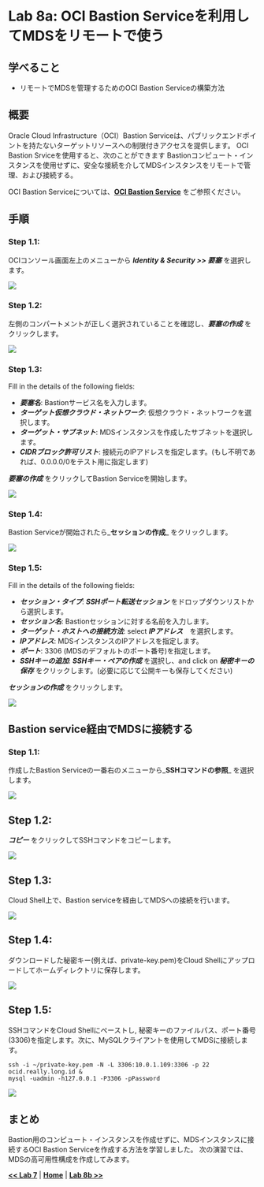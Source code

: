 # Lab 8a: OCI Bastion Serviceを利用してMDSをリモートで使う

## 学べること

- リモートでMDSを管理するためのOCI Bastion Serviceの構築方法 

## 概要

Oracle Cloud Infrastructure（OCI）Bastion Serviceは、パブリックエンドポイントを持たないターゲットリソースへの制限付きアクセスを提供します。 OCI Bastion Srviceを使用すると、次のことができます
Bastionコンピュート・インスタンスを使用せずに、安全な接続を介してMDSインスタンスをリモートで管理、および接続する。

OCI Bastion Serviceについては、**[OCI Bastion Service](https://docs.oracle.com/ja-jp/iaas/Content/Bastion/Concepts/bastionoverview.htm)** をご参照ください。

## 手順

### **Step 1.1:**
  OCIコンソール画面左上のメニューから _**Identity & Security >> 要塞**_ を選択します。
  
![](./images/bastion_service1.png)

### **Step 1.2:**
 左側のコンパートメントが正しく選択されていることを確認し、_**要塞の作成**_ をクリックします。

![](./images/bastion_service2.png)

### **Step 1.3:** 
Fill in the details of the following fields:
 * _**要塞名**_: Bastionサービス名を入力します。
 * _**ターゲット仮想クラウド・ネットワーク**_: 仮想クラウド・ネットワークを選択します。
 * _**ターゲット・サブネット**_: MDSインスタンスを作成したサブネットを選択します。
 * _**CIDRブロック許可リスト**_: 接続元のIPアドレスを指定します。(もし不明であれば、0.0.0.0/0をテスト用に指定します)

_**要塞の作成**_ をクリックしてBastion Serviceを開始します。
  
![](./images/bas-3.png)

### **Step 1.4:** 
Bastion Serviceが開始されたら_**セッションの作成**_ をクリックします。
 
 ![](./images/bas-4.png)
 
### **Step 1.5:**
Fill in the details of the following fields:
 * _**セッション・タイプ**_: _**SSHポート転送セッション**_ をドロップダウンリストから選択します。
 * _**セッション名**_: Bastionセッションに対する名前を入力します。
 * _**ターゲット・ホストへの接続方法**_: select _**IPアドレス**_　を選択します。
 * _**IPアドレス**_: MDSインスタンスのIPアドレスを指定します。
 * _**ポート**_: 3306 (MDSのデフォルトのポート番号)を指定します。
 * _**SSHキーの追加**_: _**SSHキー・ペアの作成**_ を選択し、and click on _**秘密キーの保存**_ をクリックします。(必要に応じて公開キーも保存してください)
 
_**セッションの作成**_ をクリックします。
 
![](./images/bas-5.png)

## Bastion service経由でMDSに接続する

### Step 1.1: 

作成したBastion Serviceの一番右のメニューから_**SSHコマンドの参照**_ を選択します。

![](./images/bas-6.png)

## Step 1.2:

_**コピー**_ をクリックしてSSHコマンドをコピーします。

![](./images/bas-7.png)

## Step 1.3:

 Cloud Shell上で、Bastion serviceを経由してMDSへの接続を行います。

![](./images/bas-8.png)

## Step 1.4:

ダウンロードした秘密キー(例えば、private-key.pem)をCloud Shellにアップロードしてホームディレクトリに保存します。

![](./images/bas-9.png)

## Step 1.5:

SSHコマンドをCloud Shellにペーストし, 秘密キーのファイルパス、ポート番号(3306)を指定します。次に、MySQLクライアントを使用してMDSに接続します。

```
ssh -i ~/private-key.pem -N -L 3306:10.0.1.109:3306 -p 22 ocid.really.long.id &
mysql -uadmin -h127.0.0.1 -P3306 -pPassword
```

![](./images/bas-10.png)

## まとめ

Bastion用のコンピュート・インスタンスを作成せずに、MDSインスタンスに接続するOCI Bastion Serviceを作成する方法を学習しました。 次の演習では、MDSの高可用性構成を作成してみます。

**[<< Lab 7](/Lab7/README.md)** | **[Home](../README.md)** | **[Lab 8b >>](/Lab8b/README.md)**
